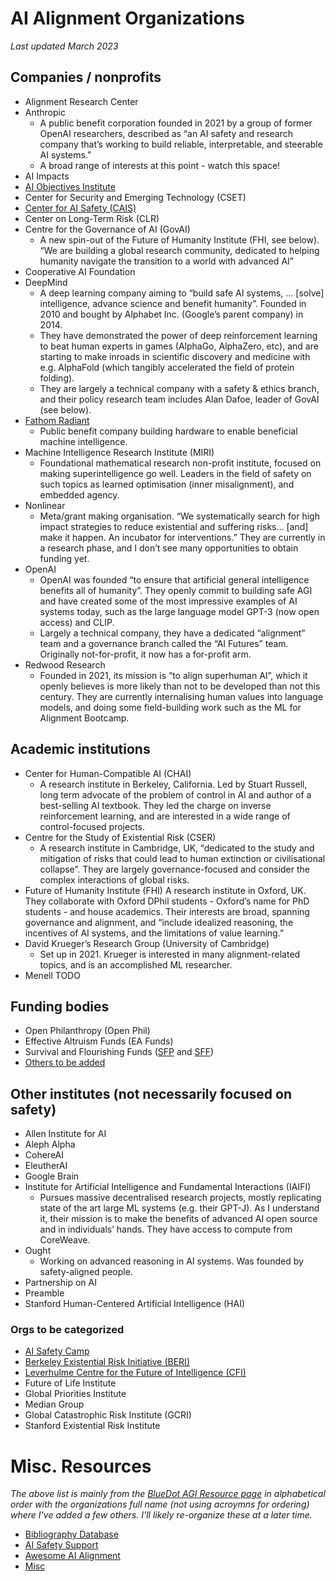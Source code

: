 # AI Alignment Organizations
_Last updated March 2023_

## Companies / nonprofits
- Alignment Research Center
- Anthropic 
   - A public benefit corporation founded in 2021 by a group of former OpenAI researchers, described as “an AI safety and research company that’s working to build reliable, interpretable, and steerable AI systems.”
   - A broad range of interests at this point - watch this space!
- AI Impacts
- [AI Objectives Institute](https://ai.objectives.institute/)
- Center for Security and Emerging Technology (CSET)
- [Center for AI Safety (CAIS)](https://www.safe.ai/)
- Center on Long-Term Risk (CLR)
- Centre for the Governance of AI (GovAI)
   - A new spin-out of the Future of Humanity Institute (FHI, see below). “We are building a global research community, dedicated to helping humanity navigate the transition to a world with advanced AI”
- Cooperative AI Foundation
- DeepMind
   - A deep learning company aiming to “build safe AI systems, ... [solve] intelligence, advance science and benefit humanity”. Founded in 2010 and bought by Alphabet Inc. (Google’s parent company) in 2014. 
   - They have demonstrated the power of deep reinforcement learning to beat human experts in games (AlphaGo, AlphaZero, etc), and are starting to make inroads in scientific discovery and medicine with e.g. AlphaFold (which tangibly accelerated the field of protein folding).
   - They are largely a technical company with a safety & ethics branch, and their policy research team includes Alan Dafoe, leader of GovAI (see below).
- [Fathom Radiant](https://fathomradiant.co/)
   - Public benefit company building hardware to enable beneficial machine intelligence.
- Machine Intelligence Research Institute (MIRI) 
   - Foundational mathematical research non-profit institute, focused on making superintelligence go well. Leaders in the field of safety on such topics as learned optimisation (inner misalignment), and embedded agency.
- Nonlinear
   - Meta/grant making organisation. “We systematically search for high impact strategies to reduce existential and suffering risks… [and] make it happen. An incubator for interventions.” They are currently in a research phase, and I don’t see many opportunities to obtain funding yet.
- OpenAI
   - OpenAI was founded “to ensure that artificial general intelligence benefits all of humanity”. They openly commit to building safe AGI and have created some of the most impressive examples of AI systems today, such as the large language model GPT-3 (now open access) and CLIP.
   - Largely a technical company, they have a dedicated “alignment” team and a governance branch called the “AI Futures” team. Originally not-for-profit, it now has a for-profit arm.
- Redwood Research
   - Founded in 2021, its mission is “to align superhuman AI”, which it openly believes is more likely than not to be developed than not this century. They are currently internalising human values into language models, and doing some field-building work such as the ML for Alignment Bootcamp.

## Academic institutions 

- Center for Human-Compatible AI (CHAI)
   - A research institute in Berkeley, California. Led by Stuart Russell, long term advocate of the problem of control in AI and author of a best-selling AI textbook. They led the charge on inverse reinforcement learning, and are interested in a wide range of control-focused projects.
- Centre for the Study of Existential Risk (CSER)
   - A research institute in Cambridge, UK, “dedicated to the study and mitigation of risks that could lead to human extinction or civilisational collapse”. They are largely governance-focused and consider the complex interactions of global risks.
- Future of Humanity Institute (FHI)
   A research institute in Oxford, UK. They collaborate with Oxford DPhil students - Oxford’s name for PhD students - and house academics. Their interests are broad, spanning governance and alignment, and “include idealized reasoning, the incentives of AI systems, and the limitations of value learning.”
- David Krueger’s Research Group (University of Cambridge)
   - Set up in 2021. Krueger is interested in many alignment-related topics, and is an accomplished ML researcher. 
- Menell TODO

## Funding bodies
- Open Philanthropy (Open Phil) 
- Effective Altruism Funds (EA Funds)
- Survival and Flourishing Funds ([SFP](http://survivalandflourishing.org/) and [SFF](https://survivalandflourishing.fund/)) 
- [Others to be added](https://docs.google.com/document/d/1z0QoDEu6WmubZSqh7ejgGtBjTR0i0SfLwyNgdcD9kBc/edit#heading=h.b7aa6ksd98wr)

## Other institutes (not necessarily focused on safety)
- Allen Institute for AI
- Aleph Alpha
- CohereAI
- EleutherAI
- Google Brain
- Institute for Artificial Intelligence and Fundamental Interactions (IAIFI)
   - Pursues massive decentralised research projects, mostly replicating state of the art large ML systems (e.g. their GPT-J). As I understand it, their mission is to make the benefits of advanced AI open source and in individuals’ hands. They have access to compute from CoreWeave. 
- Ought
   - Working on advanced reasoning in AI systems. Was founded by safety-aligned people.
- Partnership on AI
- Preamble
- Stanford Human-Centered Artificial Intelligence (HAI)

### Orgs to be categorized
- [AI Safety Camp](https://aisafety.camp/)
- [Berkeley Existential Risk Initiative (BERI)](https://existence.org/)
- [Leverhulme Centre for the Future of Intelligence (CFI)](http://lcfi.ac.uk/)
- Future of Life Institute
- Global Priorities Institute
- Median Group
- Global Catastrophic Risk Institute (GCRI)
- Stanford Existential Risk Institute

# Misc. Resources
_The above list is mainly from the [BlueDot AGI Resource page](https://www.agisafetyfundamentals.com/resources)
in alphabetical order with the organizations full name (not using acroymns for ordering) where I've added a few others. I'll likely re-organize these at a later time._
- [Bibliography Database](https://www.lesswrong.com/posts/4DegbDJJiMX2b3EKm/tai-safety-bibliographic-database)
- [AI Safety Support](https://www.aisafetysupport.org/resources/lots-of-links)
- [Awesome AI Alignment](https://github.com/dit7ya/awesome-ai-alignment)
- [Misc](https://vkrakovna.wordpress.com/ai-safety-resources/#communities)